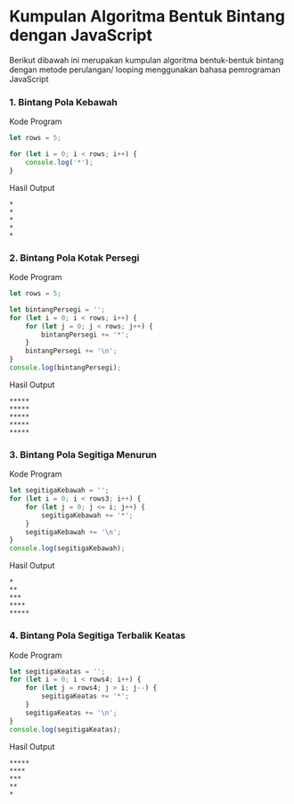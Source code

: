 # Kumpulan Algoritma Bentuk Bintang dengan JavaScript
Berikut dibawah ini merupakan kumpulan algoritma bentuk-bentuk bintang dengan metode perulangan/ looping menggunakan bahasa pemrograman JavaScript
### 1. Bintang Pola Kebawah
Kode Program
```js
let rows = 5;

for (let i = 0; i < rows; i++) {
    console.log('*');
}
```
Hasil Output
```shell
*
*
*
*
*
```
### 2. Bintang Pola Kotak Persegi
Kode Program
```js
let rows = 5;

let bintangPersegi = '';
for (let i = 0; i < rows; i++) {
    for (let j = 0; j < rows; j++) {
        bintangPersegi += '*';
    }
    bintangPersegi += '\n';
}
console.log(bintangPersegi);
```
Hasil Output
```shell
*****
*****
*****
*****
*****
```
### 3. Bintang Pola Segitiga Menurun
Kode Program
```js
let segitigaKebawah = '';
for (let i = 0; i < rows3; i++) {
    for (let j = 0; j <= i; j++) {
        segitigaKebawah += '*';
    }
    segitigaKebawah += '\n';
}
console.log(segitigaKebawah);
```
Hasil Output
```shell
*
**
***
****
*****
```
### 4. Bintang Pola Segitiga Terbalik Keatas
Kode Program
```js
let segitigaKeatas = '';
for (let i = 0; i < rows4; i++) {
    for (let j = rows4; j > i; j--) {
        segitigaKeatas += '*';
    }
    segitigaKeatas += '\n';
}
console.log(segitigaKeatas);
```
Hasil Output
```shell
*****
****
***
**
*
```
